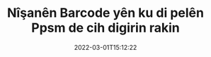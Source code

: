 ---
############################# Static ############################
layout: "auto-gen-signature"
date: 2022-03-01T15:12:22
draft: false
operation: Delete
signaturetype: Barcode
fileformat: Ppsm
productName: Java
lang: ku
productCode: java
otherformats: pdf doc docx docm dot dotm dotx odt ott rtf xls xlsx xlsm xlsb csv ods ots xltx xltm ppt pptx pps ppsx odp otp potx potm pptm ppsm
breadcrumb: Put Barcode signature on Ppsm for Java

############################# Head ############################
head_title: "Bi rêya Java îmzeyên Barcode ji pelên Ppsm jêbirin"
head_description: "Jêbirina îmzayên taybetî yên Barcode ji belgeyên îmzekirî yên Ppsm dibe ku bi koda kurt a Java bi hêsanî were kirin."

############################# Header ############################
title: "Nîşanên Barcode yên ku di pelên Ppsm de cih digirin rakin"
description: "Ji belgeyên Ppsm îmzeyên cihêreng ên Barcode jêbirin. Ji rakirina îmzeyên Barcode koda Java ya sade hewce dike."
bg_image: "https://cms.admin.containerize.com/templates/aspose/App_Themes/V3/images/bg/header1.png"
bg_overlay: false
button:
    enable: true

############################# SubMenu ############################
submenu:
    enable: true

    left:
        img_alt: "GroupDocs.Signature for Java"
        image: "https://cms.admin.containerize.com/templates/groupdocs/images/product-logos/90x90-noborder/groupdocs-signature-java.png"
        product: "GroupDocs.Signature"
        platform: "Java"



############################# About ############################
about:
    enable: true
    title: "Li ser taybetmendiyên API-ê yên GroupDocs.Signature for Java agahdarî bistînin"
    content: |
        [GroupDocs.Signature for Java](https://products.groupdocs.com/signature/java/) API gelek awayan peyda dike ku hûn belgeyên we bi karanîna îmzeyên elektronîkî bi kar bînin. Îmzeyên dîjîtal ên wekî nivîs, wêne, sertîfîkayên dîjîtal, barkod, QR-kod, stamp an metadata hene. Xerîdar xwedî îmkan in ku li PDF, belgeyên MS Word, pirtûkên xebatê yên MS Excel, pêşandanên MS PowerPoint, pelên Adobe Photoshop û cûrbecûr formatên wêneyê lê zêde bikin, jêbikin, nûve bikin, verast bikin an li îmzeyên dîjîtal bigerin. Gelek taybetmendiyên kêrhatî û mîhengan têne peyda kirin.
    

############################# Steps ############################
steps:
    enable: true
    title_left: "Meriv çawa îmzayên Barcode ji belgeya xweya Ppsm rabike"
    content_left: |
        [GroupDocs.Signature for Java](https://products.groupdocs.com/signature/java/) ji bo paqijkirina Ppsm belgeyên Barcode bi çend rêzikên kodê taybetmendiyek bikêr peyda dike.
        
        * Pêşîn, tişta Îmzeyê ya ku ji belgeya we re wekî parametreyek çêker derbas dibe destnîşan bikin.
        * Dûv re, tiştek îmzeya guncan biafirînin û nasnameya wê ya yekta saz bikin.
        * Piştî wê, rêbaza Jêbirinê vekêşin ku tiştê îmzeyê derbas dike ku divê were jêbirin.
        * Di dawiyê de, encamên operasyonê.

    title_right: "Pêdiviyên Sîstemê"
    content_right: |
        GroupDocs.Signature for Java li ser hemî platform û pergalên xebitandinê yên sereke têne piştgirî kirin. Berî ku hûn koda jêrîn bicîh bikin, ji kerema xwe pê ewle bibin ku we şertên jêrîn li ser pergala we hatine saz kirin.

        * Pergalên xebitandinê: Microsoft Windows, Linux, MacOS
        * Jîngehên pêşkeftinê: NetBeans, Intellij IDEA, Eclipse, etc.
        * Java runtime: J2SE 6.0 and above
        * Guhertoya herî dawî ya GroupDocs.Signature for Java ji [Maven](https://repository.groupdocs.com/webapp/#/artifacts/browse/tree/General/repo/com/groupdocs/groupdocs-signature) dakêşîne
         
    code: |
        ```java    
                
        // Set up input Ppsm file
        String filePath = "input.ppsm";
        // Set up output file
        String outputFilePath = "output.ppsm";

        // Instantiate Signature for input file
        Signature signature = new Signature(filePath);

        // Id of signature which is supposed to be deleted
        // such Id may be obtained as result of search operation
        String id = "07f83369-318b-41ad-a843-732417b912c2";

        // provide signature item to delete
        BarcodeSignature signatureToDelete = new BarcodeSignature(id);

        // delete signature
        Boolean deleteResult = signature.delete(outputFilePath, signatureToDelete);

        // process deletion result
        if (deleteResult)
        {
                System.out.println("Signature was deleted successfully!");
        }
        ```

############################# Demos ############################
demos:
    enable: true
    title: "Îmzekirina bi Barcode îmzeyan Demoya Zindî"
    content: |
       Bi serdana malpera [GroupDocs.Signature App](https://products.groupdocs.app/signature/family) aniha gelek îmzeyên elektronîkî li pelê Ppsm zêde bikin.          

############################# More Formats ############################
more_formats:
    enable: true
    title: "Bi Java îmzeyên xwe yên Barcode jêbikin"
    content: |
        "Jêbirina e-îmzayên ku li cûrbecûr formatên belgeyê hatine zêdekirin. Bêyî kodek zêde îmzeyan bi lez rakin."
    format: 
       
       
back_to_top:
    enable: true
---